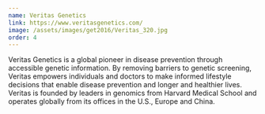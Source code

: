 ```yaml
---
name: Veritas Genetics
link: https://www.veritasgenetics.com/
image: /assets/images/get2016/Veritas_320.jpg
order: 4
---
```


Veritas Genetics is a global pioneer in disease prevention through accessible genetic information. By removing barriers to genetic screening, Veritas empowers individuals and doctors to make informed lifestyle decisions that enable disease prevention and longer and healthier lives. Veritas is founded by leaders in genomics from Harvard Medical School and operates globally from its offices in the U.S., Europe and China.

